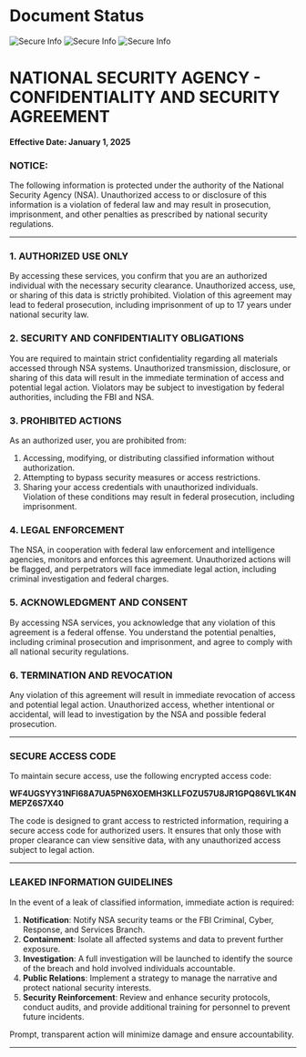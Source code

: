 # Document Status

![Secure Info](https://img.shields.io/badge/Status-Vulnerable-yellow?label=Vulnerability&logo=lock&logoColor=white&style=for-the-badge&color=green)
![Secure Info](https://img.shields.io/badge/Status-Under_Investigation-orange?label=Status&logo=lock&logoColor=white&style=for-the-badge&color=green)
![Secure Info](https://img.shields.io/badge/Status-Yes-orange?label=Tracable&logo=lock&logoColor=white&style=for-the-badge&color=green)


# NATIONAL SECURITY AGENCY - CONFIDENTIALITY AND SECURITY AGREEMENT  
**Effective Date: January 1, 2025**

### **NOTICE:**  
The following information is protected under the authority of the National Security Agency (NSA). Unauthorized access to or disclosure of this information is a violation of federal law and may result in prosecution, imprisonment, and other penalties as prescribed by national security regulations.

---

### 1. AUTHORIZED USE ONLY  
By accessing these services, you confirm that you are an authorized individual with the necessary security clearance. Unauthorized access, use, or sharing of this data is strictly prohibited. Violation of this agreement may lead to federal prosecution, including imprisonment of up to 17 years under national security law.

### 2. SECURITY AND CONFIDENTIALITY OBLIGATIONS  
You are required to maintain strict confidentiality regarding all materials accessed through NSA systems. Unauthorized transmission, disclosure, or sharing of this data will result in the immediate termination of access and potential legal action. Violators may be subject to investigation by federal authorities, including the FBI and NSA.

### 3. PROHIBITED ACTIONS  
As an authorized user, you are prohibited from:  
1. Accessing, modifying, or distributing classified information without authorization.  
2. Attempting to bypass security measures or access restrictions.  
3. Sharing your access credentials with unauthorized individuals.  
Violation of these conditions may result in federal prosecution, including imprisonment.

### 4. LEGAL ENFORCEMENT  
The NSA, in cooperation with federal law enforcement and intelligence agencies, monitors and enforces this agreement. Unauthorized actions will be flagged, and perpetrators will face immediate legal action, including criminal investigation and federal charges.

### 5. ACKNOWLEDGMENT AND CONSENT  
By accessing NSA services, you acknowledge that any violation of this agreement is a federal offense. You understand the potential penalties, including criminal prosecution and imprisonment, and agree to comply with all national security regulations.

### 6. TERMINATION AND REVOCATION  
Any violation of this agreement will result in immediate revocation of access and potential legal action. Unauthorized access, whether intentional or accidental, will lead to investigation by the NSA and possible federal prosecution.

---

### SECURE ACCESS CODE  
To maintain secure access, use the following encrypted access code:  

**WF4UGSYY31NFI68A7UA5PN6XOEMH3KLLFOZU57U8JR1GPQ86VL1K4NMEPZ6S7X40**  

The code is designed to grant access to restricted information, requiring a secure access code for authorized users. It ensures that only those with proper clearance can view sensitive data, with any unauthorized access subject to legal action.

---

### LEAKED INFORMATION GUIDELINES

In the event of a leak of classified information, immediate action is required:

1. **Notification**: Notify NSA security teams or the FBI Criminal, Cyber, Response, and Services Branch.  
2. **Containment**: Isolate all affected systems and data to prevent further exposure.  
3. **Investigation**: A full investigation will be launched to identify the source of the breach and hold involved individuals accountable.  
4. **Public Relations**: Implement a strategy to manage the narrative and protect national security interests.  
5. **Security Reinforcement**: Review and enhance security protocols, conduct audits, and provide additional training for personnel to prevent future incidents.

Prompt, transparent action will minimize damage and ensure accountability.

---
